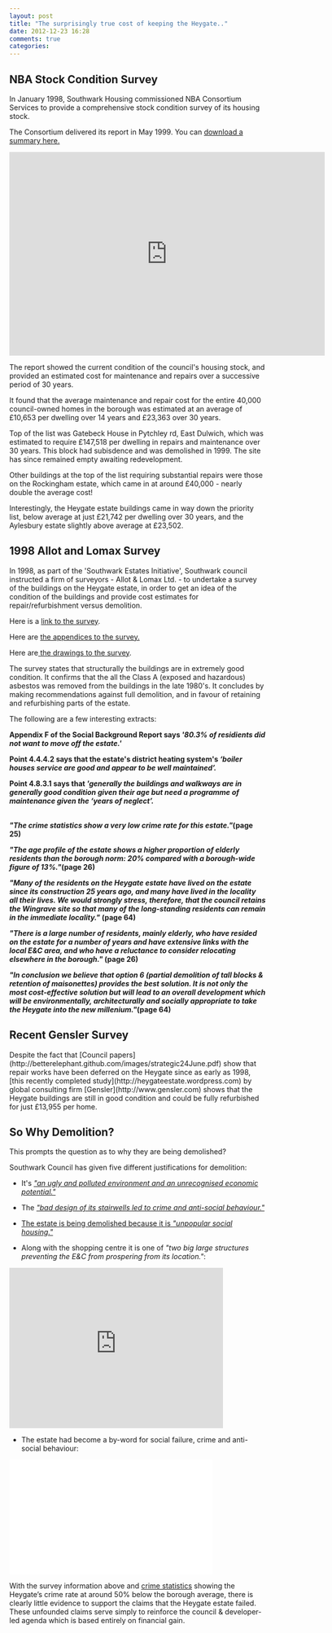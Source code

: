 ```yaml
---
layout: post
title: "The surprisingly true cost of keeping the Heygate.."
date: 2012-12-23 16:28
comments: true
categories: 
---
```

<h2>NBA Stock Condition Survey</h2>

In January 1998, Southwark Housing commissioned NBA Consortium Services to provide a comprehensive stock condition survey of its housing stock. 

The Consortium delivered its report in May 1999. You can [download a summary here.](/images/nbasurvey1998.pdf)

<iframe width="620" height="400" frameborder="0" scrolling="no" src="https://public.sheet.zoho.com/publish/adglasspool/copy-of-nbasurveyversion3-xls"> </iframe>

The report showed the current condition of the council's housing stock, and provided an estimated cost for maintenance and repairs over a successive period of 30 years.

It found that the average maintenance and repair cost for the entire 40,000 council-owned homes in the borough was estimated at an average of £10,653 per dwelling over 14 years and £23,363 over 30 years.

Top of the list was Gatebeck House in Pytchley rd, East Dulwich, which was estimated to require £147,518 per dwelling in repairs and maintenance over 30 years. This block had subisdence and was demolished in 1999. The site has since remained empty awaiting redevelopment.

Other buildings at the top of the list requiring substantial repairs were those on the Rockingham estate, which came in at around £40,000 - nearly double the average cost! 

Interestingly, the Heygate estate buildings came in way down the priority list, below average at just £21,742 per dwelling over 30 years, and the Aylesbury estate slightly above average at £23,502.  


<h2>1998 Allot and Lomax Survey</h2>


In 1998, as part of the &#39;Southwark Estates Initiative&#39;, Southwark council instructed a firm of surveyors - Allot &amp; Lomax Ltd. - to undertake a survey of the buildings on the Heygate estate, in order to get an idea of the condition of the buildings and provide cost estimates for repair/refurbishment versus demolition.


<p>
    Here is a&nbsp;<a href="http://halag.files.wordpress.com/2012/01/allot_max_survey_heygate_1998.pdf">link to the survey</a>.</p>


<p>
    Here are <a href="http://halag.files.wordpress.com/2012/01/appendices.pdf">the appendices to the survey.</a></p>


<p>
    Here are<a href="http://halag.files.wordpress.com/2012/01/allotmax_drawings.pdf"> the drawings to the survey</a>.</p>


<p>
    The survey states that structurally the buildings are in extremely good condition. It confirms that the all the Class A (exposed and hazardous) asbestos was removed from the buildings in the late 1980&#39;s. It concludes by making recommendations against full demolition, and in favour of retaining and refurbishing parts of the estate.</p>


<p>
    The following are a few interesting extracts:</p>


<p>
    <strong>Appendix F of the Social Background Report says <em>&#39;80.3% of residients did not want to move off the estate.&#39;</em></strong></p>


<p>
    <strong>Point 4.4.4.2 says that the estate&#39;s district heating system&#39;s<em> &lsquo;boiler houses service are good and appear to be well&nbsp;maintained&rsquo;.</em></strong></p>


<div id="cke_pastebin">
    <strong>Point 4.8.3.1 says that <em>&#39;generally the buildings and walkways are in generally good condition&nbsp;given their age but need a programme of maintenance given the &lsquo;years of neglect&rsquo;.&nbsp;</em></strong></div>

</br>
<p>
    <strong><em>&quot;The crime statistics show a very low crime rate for this estate.&quot;</em>(page 25)</strong></p>


<p>
    <strong><em>&quot;The age profile of the estate shows a higher proportion of elderly residents than the borough norm: 20% compared with a borough-wide figure of 13%.&quot;</em>(page 26)</strong></p>


<p>
    <strong><em>&quot;Many of the residents on the Heygate estate have lived on the estate since its construction 25 years ago, and many have lived in the locality all their lives.&nbsp;We would strongly stress, therefore, that the council retains the Wingrave site so that many of the long-standing residents can remain in the immediate locality.&quot;</em> (page 64)</strong></p>


<p>
    <strong><em>&quot;There is a large number of residents, mainly elderly, who have resided on the estate for a number of years and have extensive links with the local E&amp;C area, and who have a reluctance to consider relocating elsewhere in the borough.&quot;</em> (page 26)</strong></p>


<p>
    <strong><em>&quot;In conclusion we believe that option 6 (partial demolition of tall blocks &amp; retention of maisonettes) provides the best solution. It is not only the most cost-effective solution but will lead to an overall development which will be environmentally, architecturally and socially appropriate to take the Heygate into the new millenium.&quot;</em>(page 64)&nbsp;</strong></p>


<h2>Recent Gensler Survey</h2>
Despite the fact that [Council papers](http://betterelephant.github.com/images/strategic24June.pdf) show that repair works have been deferred on the Heygate since as early as 1998, [this recently completed study](http://heygateestate.wordpress.com) by global consulting firm [Gensler](http://www.gensler.com) shows that the Heygate buildings are still in good condition and could be fully refurbished for just £13,955 per home.

<h2>So Why Demolition?</h2>
This prompts the question as to why they are being demolished?  

Southwark Council has given five different justifications for demolition:

 * It's [_"an ugly and polluted environment and an unrecognised economic potential."_](http://betterelephant.github.com/images/strategic24June.pdf)

 * The [_"bad design of its stairwells led to crime and anti-social behaviour."_](http://www.southwark.gov.uk/news/article/305/demolition_begins_on_heygate_estate) 

 * [The estate is being demolished because it is _"unpopular social housing."_](http://www.bbc.co.uk/news/uk-england-london-19371334)

 * Along with the shopping centre it is one of _"two big large structures preventing the E&C from prospering from its location."_:

<iframe width="420" height="315" src="http://www.youtube.com/embed/_F08Ty9x7lE" frameborder="0" allowfullscreen></iframe>


 * The estate had become a by-word for social failure, crime and anti-social behaviour:

<iframe width="400" height="225" src="//www.youtube.com/embed/87Yg_SJoPjw" frameborder="0" allowfullscreen></iframe>

With the survey information above and [crime statistics](/images/HeygateCrimeStats.pdf) showing the Heygate’s crime rate at around 50% below the borough average, there is clearly little evidence to support the claims that the Heygate estate failed. These unfounded claims serve simply to reinforce the council & developer-led agenda which is based entirely on financial gain.

